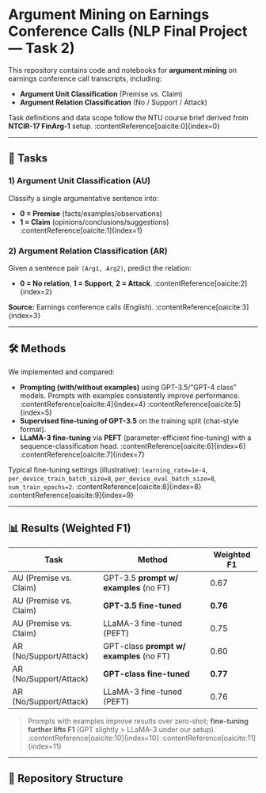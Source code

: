 # Argument Mining on Earnings Conference Calls (NLP Final Project — Task 2)

This repository contains code and notebooks for **argument mining** on earnings conference call transcripts, including:
- **Argument Unit Classification** (Premise vs. Claim)
- **Argument Relation Classification** (No / Support / Attack)

Task definitions and data scope follow the NTU course brief derived from **NTCIR-17 FinArg-1** setup. :contentReference[oaicite:0]{index=0}

---

## 📌 Tasks

### 1) Argument Unit Classification (AU)
Classify a single argumentative sentence into:
- **0 = Premise** (facts/examples/observations)
- **1 = Claim** (opinions/conclusions/suggestions) :contentReference[oaicite:1]{index=1}

### 2) Argument Relation Classification (AR)
Given a sentence pair `(Arg1, Arg2)`, predict the relation:
- **0 = No relation**, **1 = Support**, **2 = Attack**. :contentReference[oaicite:2]{index=2}

**Source:** Earnings conference calls (English). :contentReference[oaicite:3]{index=3}

---

## 🛠️ Methods

We implemented and compared:
- **Prompting (with/without examples)** using GPT-3.5/“GPT-4 class” models. Prompts with examples consistently improve performance. :contentReference[oaicite:4]{index=4} :contentReference[oaicite:5]{index=5}
- **Supervised fine-tuning of GPT-3.5** on the training split (chat-style format).
- **LLaMA-3 fine-tuning** via **PEFT** (parameter-efficient fine-tuning) with a sequence-classification head. :contentReference[oaicite:6]{index=6} :contentReference[oaicite:7]{index=7}

Typical fine-tuning settings (illustrative):
`learning_rate=1e-4`, `per_device_train_batch_size=8`, `per_device_eval_batch_size=8`, `num_train_epochs=2`. :contentReference[oaicite:8]{index=8} :contentReference[oaicite:9]{index=9}

---

## 📊 Results (Weighted F1)

| Task | Method | Weighted F1 |
|---|---|---|
| AU (Premise vs. Claim) | GPT-3.5 **prompt w/ examples** (no FT) | 0.67 |
| AU (Premise vs. Claim) | **GPT-3.5 fine-tuned** | **0.76** |
| AU (Premise vs. Claim) | LLaMA-3 fine-tuned (PEFT) | 0.75 |
| AR (No/Support/Attack) | GPT-class **prompt w/ examples** (no FT) | 0.60 |
| AR (No/Support/Attack) | **GPT-class fine-tuned** | **0.77** |
| AR (No/Support/Attack) | LLaMA-3 fine-tuned (PEFT) | 0.76 |

> Prompts with examples improve results over zero-shot; **fine-tuning further lifts F1** (GPT slightly > LLaMA-3 under our setup). :contentReference[oaicite:10]{index=10} :contentReference[oaicite:11]{index=11}

---

## 📂 Repository Structure

